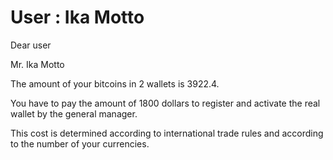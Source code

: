 User : Ika Motto
=====================================

Dear user

Mr. Ika Motto

The amount of your bitcoins in 2 wallets is 3922.4.

You have to pay the amount of 1800 dollars to register and activate the real wallet by the general manager.

This cost is determined according to international trade rules and according to the number of your currencies.
